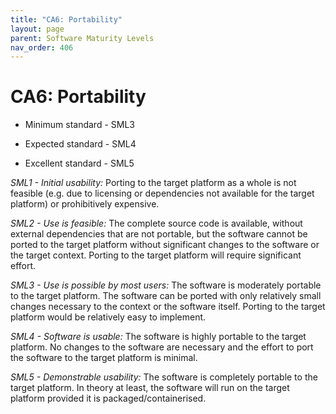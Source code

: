 ```yaml
---
title: "CA6: Portability"
layout: page
parent: Software Maturity Levels
nav_order: 406
---
```


# CA6: Portability

- Minimum standard - SML3

- Expected standard - SML4

- Excellent standard - SML5

*SML1 - Initial usability:* Porting to the target platform as a whole is
not feasible (e.g. due to licensing or dependencies not available for
the target platform) or prohibitively expensive.

*SML2 - Use is feasible:* The complete source code is available, without
external dependencies that are not portable, but the software cannot be
ported to the target platform without significant changes to the
software or the target context. Porting to the target platform will
require significant effort.

*SML3 - Use is possible by most users:* The software is moderately
portable to the target platform. The software can be ported with only
relatively small changes necessary to the context or the software
itself. Porting to the target platform would be relatively easy to
implement.

*SML4 - Software is usable:* The software is highly portable to the
target platform. No changes to the software are necessary and the effort
to port the software to the target platform is minimal.

*SML5 - Demonstrable usability:* The software is completely portable to
the target platform. In theory at least, the software will run on the
target platform provided it is packaged/containerised.
